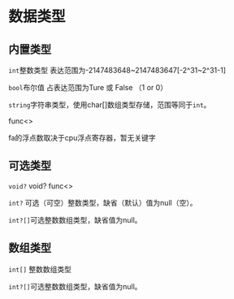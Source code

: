 # 数据类型

<!--fa的数据类型仍在完善中，可能会缺失一些数据类型，在这里先列出部分，敬请谅解-->



## 内置类型

`int`整数类型 表达范围为-2147483648~2147483647[-2^31~2^31-1]

`bool`布尔值 占表达范围为Ture 或 False （1 or 0）

`string`字符串类型，使用char[]数组类型存储，范围等同于`int`。

func<>

fa的浮点数取决于cpu浮点寄存器，暂无关键字 <!--fa的浮点数遵循IEEE标准（ANSI/IEEE Std 754-1985）-->



## 可选类型

`void?` void? func<> 

`int?` 可选（可空）整数类型，缺省（默认）值为null（空）。

`int?[]`可选整数数组类型，缺省值为null。

## 数组类型

`int[]` 整数数组类型

`int?[]`可选整数数组类型，缺省值为null。









